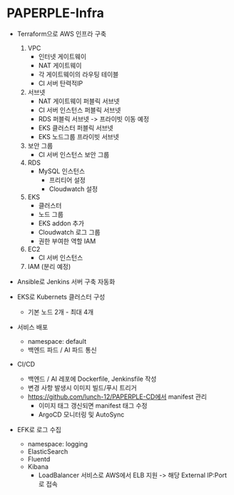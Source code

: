 # PAPERPLE-Infra

- Terraform으로 AWS 인프라 구축

  1. VPC
     - 인터넷 게이트웨이
     - NAT 게이트웨이
     - 각 게이트웨이의 라우팅 테이블
     - CI 서버 탄력적IP
  2. 서브넷
     - NAT 게이트웨이 퍼블릭 서브넷
     - CI 서버 인스턴스 퍼블릭 서브넷
     - RDS 퍼블릭 서브넷 -> 프라이빗 이동 예정
     - EKS 클러스터 퍼블릭 서브넷
     - EKS 노드그룹 프라이빗 서브넷
  3. 보안 그룹
     - CI 서버 인스턴스 보안 그룹
  4. RDS
     - MySQL 인스턴스
       - 프리티어 설정
       - Cloudwatch 설정
  5. EKS
     - 클러스터
     - 노드 그룹
     - EKS addon 추가
     - Cloudwatch 로그 그룹
     - 권한 부여한 역할 IAM
  6. EC2
     - CI 서버 인스턴스
  7. IAM (분리 예정)

- Ansible로 Jenkins 서버 구축 자동화

- EKS로 Kubernets 클러스터 구성

  - 기본 노드 2개 - 최대 4개

- 서비스 배포

  - namespace: default
  - 백엔드 파드 / AI 파드 통신

- CI/CD

  - 백엔드 / AI 레포에 Dockerfile, Jenkinsfile 작성
  - 변경 사항 발생시 이미지 빌드/푸시 트리거
  - https://github.com/lunch-12/PAPERPLE-CD에서 manifest 관리
    - 이미지 태그 갱신되면 manifest 태그 수정
    - ArgoCD 모니터링 및 AutoSync

- EFK로 로그 수집
  - namespace: logging
  - ElasticSearch
  - Fluentd
  - Kibana
    - LoadBalancer 서비스로 AWS에서 ELB 지원 -> 해당 External IP:Port로 접속
